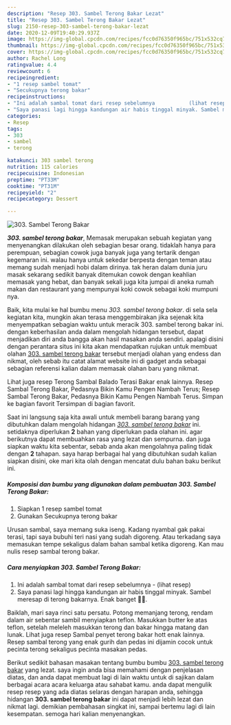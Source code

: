 ```yaml
---
description: "Resep 303. Sambel Terong Bakar Lezat"
title: "Resep 303. Sambel Terong Bakar Lezat"
slug: 2150-resep-303-sambel-terong-bakar-lezat
date: 2020-12-09T19:40:29.937Z
image: https://img-global.cpcdn.com/recipes/fcc0d76350f965bc/751x532cq70/303-sambel-terong-bakar-foto-resep-utama.jpg
thumbnail: https://img-global.cpcdn.com/recipes/fcc0d76350f965bc/751x532cq70/303-sambel-terong-bakar-foto-resep-utama.jpg
cover: https://img-global.cpcdn.com/recipes/fcc0d76350f965bc/751x532cq70/303-sambel-terong-bakar-foto-resep-utama.jpg
author: Rachel Long
ratingvalue: 4.4
reviewcount: 6
recipeingredient:
- "1 resep sambel tomat"
- "Secukupnya terong bakar"
recipeinstructions:
- "Ini adalah sambal tomat dari resep sebelumnya           (lihat resep)"
- "Saya panasi lagi hingga kandungan air habis tinggal minyak. Sambel meresap di terong bakarnya. Enak banget 👌🏻."
categories:
- Resep
tags:
- 303
- sambel
- terong

katakunci: 303 sambel terong 
nutrition: 115 calories
recipecuisine: Indonesian
preptime: "PT33M"
cooktime: "PT31M"
recipeyield: "2"
recipecategory: Dessert

---
```



![303. Sambel Terong Bakar](https://img-global.cpcdn.com/recipes/fcc0d76350f965bc/751x532cq70/303-sambel-terong-bakar-foto-resep-utama.jpg)

<b><i>303. sambel terong bakar</i></b>, Memasak merupakan sebuah kegiatan yang menyenangkan dilakukan oleh sebagian besar orang. tidaklah hanya para perempuan, sebagian cowok juga banyak juga yang tertarik dengan kegemaran ini. walau hanya untuk sekedar berpesta dengan teman atau memang sudah menjadi hobi dalam dirinya. tak heran dalam dunia juru masak sekarang sedikit banyak ditemukan cowok dengan keahlian memasak yang hebat, dan banyak sekali juga kita jumpai di aneka rumah makan dan restaurant yang mempunyai koki cowok sebagai koki mumpuni nya.

Baik, kita mulai ke hal bumbu menu <i>303. sambel terong bakar</i>. di sela sela kegiatan kita, mungkin akan terasa menggembirakan jika sejenak kita menyempatkan sebagian waktu untuk meracik 303. sambel terong bakar ini. dengan keberhasilan anda dalam mengolah hidangan tersebut, dapat menjadikan diri anda bangga akan hasil masakan anda sendiri. apalagi disini dengan perantara situs ini kita akan mendapatkan rujukan untuk membuat olahan <u>303. sambel terong bakar</u> tersebut menjadi olahan yang endess dan nikmat, oleh sebab itu catat alamat website ini di gadget anda sebagai sebagian referensi kalian dalam memasak olahan baru yang nikmat.

Lihat juga resep Terong Sambal Balado Terasi Bakar enak lainnya. Resep Sambal Terong Bakar, Pedasnya Bikin Kamu Pengen Nambah Terus; Resep Sambal Terong Bakar, Pedasnya Bikin Kamu Pengen Nambah Terus. Simpan ke bagian favorit Tersimpan di bagian favorit.


Saat ini langsung saja kita awali untuk membeli barang barang yang dibutuhkan dalam mengolah hidangan <u><i>303. sambel terong bakar</i></u> ini. setidaknya diperlukan <b>2</b> bahan yang diperlukan pada olahan ini. agar berikutnya dapat membuahkan rasa yang lezat dan sempurna. dan juga siapkan waktu kita sebentar, sebab anda akan mengolahnya paling tidak dengan <b>2</b> tahapan. saya harap berbagai hal yang dibutuhkan sudah kalian siapkan disini, oke mari kita olah dengan mencatat dulu bahan baku berikut ini.

<!--inarticleads1-->

##### Komposisi dan bumbu yang digunakan dalam pembuatan 303. Sambel Terong Bakar:

1. Siapkan 1 resep sambel tomat
1. Gunakan Secukupnya terong bakar


Urusan sambal, saya memang suka iseng. Kadang nyambal gak pakai terasi, tapi saya bubuhi teri nasi yang sudah digoreng. Atau terkadang saya memasukan tempe sekaligus dalam bahan sambal ketika digoreng. Kan mau nulis resep sambal terong bakar. 

<!--inarticleads2-->

##### Cara menyiapkan 303. Sambel Terong Bakar:

1. Ini adalah sambal tomat dari resep sebelumnya -           (lihat resep)
1. Saya panasi lagi hingga kandungan air habis tinggal minyak. Sambel meresap di terong bakarnya. Enak banget 👌🏻.


Baiklah, mari saya rinci satu persatu. Potong memanjang terong, rendam dalam air sebentar sambil menyiapkan teflon. Masukkan butter ke atas teflon, setelah meleleh masukkan terong dan bakar hingga matang dan lunak. Lihat juga resep Sambal penyet terong bakar hott enak lainnya. Resep sambal terong yang enak gurih dan pedas ini dijamin cocok untuk pecinta terong sekaligus pecinta masakan pedas. 

Berikut sedikit bahasan masakan tentang bumbu bumbu <u>303. sambel terong bakar</u> yang lezat. saya ingin anda bisa memahami dengan penjelasan diatas, dan anda dapat membuat lagi di lain waktu untuk di sajikan dalam berbagai acara acara keluarga atau sahabat kamu. anda dapat mengulik resep resep yang ada diatas selaras dengan harapan anda, sehingga hidangan <b>303. sambel terong bakar</b> ini dapat menjadi lebih lezat dan nikmat lagi. demikian pembahasan singkat ini, sampai bertemu lagi di lain kesempatan. semoga hari kalian menyenangkan.

